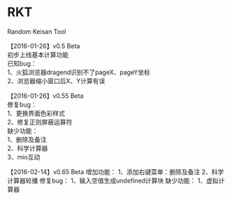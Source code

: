 # RKT  

Random Keisan Tool  

【2016-01-26】v0.5 Beta  
初步上线基本计算功能  
已知bug：  
1、火狐浏览器dragend识别不了pageX、pageY坐标  
2、浏览器缩小窗口后X、Y计算有误

【2016-01-26】v0.55 Beta  
修复bug：  
1、更换界面色彩样式  
2、修复正则屏蔽运算符   
缺少功能：  
1、删除及备注  
2、科学计算器  
3、mio互动

【2016-02-14】v0.65 Beta
增加功能：
1、添加右键菜单：删除及备注
2、科学计算器轮播
修复bug：
1、输入空值生成undefined计算块
缺少功能：
1、虚拟计算器
